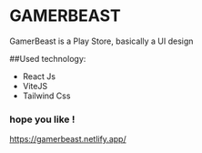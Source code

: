 # GAMERBEAST

GamerBeast is a Play Store, basically a UI design

##Used technology:

* React Js
* ViteJS
* Tailwind Css

### hope you like !

https://gamerbeast.netlify.app/






